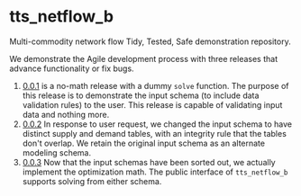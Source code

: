 # tts_netflow_b
Multi-commodity network flow Tidy, Tested, Safe demonstration repository.

We demonstrate the Agile development process with three releases that advance functionality or fix bugs.
  1. [0.0.1](https://github.com/ticdat/tts_netflow_b/releases/tag/0.0.1) is a no-math release with a dummy `solve` 
  function. The purpose of this release is to demonstrate the input schema (to include data validation rules) to 
  the user. This release is capable of validating input data and nothing more.
  1. [0.0.2](https://github.com/ticdat/tts_netflow_b/releases/tag/0.0.2) In response to user request, we changed the 
  input schema to have distinct supply and demand tables, with an integrity rule that the tables don't overlap.
  We retain the original input schema as an alternate modeling schema. 
  1. [0.0.3](https://github.com/ticdat/tts_netflow_b/releases/tag/0.0.3) Now that the input schemas
  have been sorted out, we actually implement the optimization math. The public interface of `tts_netflow_b`
  supports solving from either schema.
